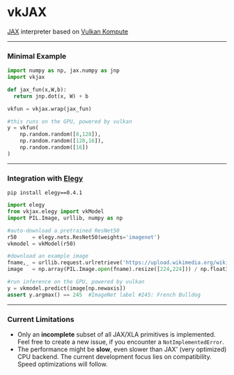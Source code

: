 # vkJAX
[JAX](https://github.com/google/jax) interpreter based on [Vulkan Kompute](https://github.com/EthicalML/vulkan-kompute)


***
### Minimal Example
```python
import numpy as np, jax.numpy as jnp
import vkjax

def jax_fun(x,W,b):
  return jnp.dot(x, W) + b

vkfun = vkjax.wrap(jax_fun)

#this runs on the GPU, powered by vulkan
y = vkfun(
    np.random.random([8,128]),
    np.random.random([128,16]),
    np.random.random([16])
)
```


***
### Integration with [Elegy](https://github.com/poets-ai/elegy)
`pip install elegy==0.4.1`
```python
import elegy
from vkjax.elegy import vkModel
import PIL.Image, urllib, numpy as np

#auto-download a pretrained ResNet50
r50     = elegy.nets.ResNet50(weights='imagenet')
vkmodel = vkModel(r50)

#download an example image
fname,_ = urllib.request.urlretrieve('https://upload.wikimedia.org/wikipedia/commons/e/e4/A_French_Bulldog.jpg')
image   = np.array(PIL.Image.open(fname).resize([224,224])) / np.float32(255)

#run inference on the GPU, powered by vulkan
y = vkmodel.predict(image[np.newaxis])
assert y.argmax() == 245  #ImageNet label #245: French Bulldog
```


***
### Current Limitations
- Only an **incomplete** subset of all JAX/XLA primitives is implemented. Feel free to create a new issue, if you encounter a `NotImplementedError`.
- The performance might be **slow**, even slower than JAX' (very optimized) CPU backend. The current development focus lies on compatibility. Speed optimizations will follow.


